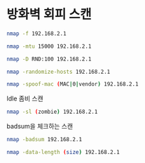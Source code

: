 # 방화벽 회피 스캔

``` bash
nmap -f 192.168.2.1
```

``` bash
nmap -mtu 15000 192.168.2.1
```

``` bash
nmap -D RND:100 192.168.2.1
```

``` bash
nmap -randomize-hosts 192.168.2.1
```

``` bash
nmap -spoof-mac (MAC|0|vendor) 192.168.2.1
```

Idle 좀비 스캔
``` bash
nmap -sl (zombie) 192.168.2.1
```

badsum을 체크하는 스캔
``` bash
nmap -badsum 192.168.2.1
```

``` bash
nmap -data-length (size) 192.168.2.1
```
